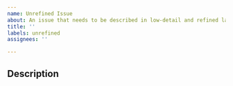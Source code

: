 ```yaml
---
name: Unrefined Issue
about: An issue that needs to be described in low-detail and refined later
title: ''
labels: unrefined
assignees: ''

---
```


## Description
